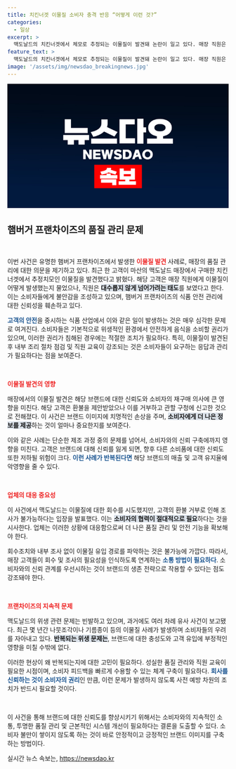 ```yaml
---
title: 치킨너겟 이물질 소비자 충격 반응 “어떻게 이런 것?”
categories:
  - 일상
excerpt: >
  맥도날드의 치킨너겟에서 체모로 추정되는 이물질이 발견돼 논란이 일고 있다. 매장 직원은 대수롭지 않게 넘어갔지만, 고객은 구청에 신고하며 품질 관리의 허점을 드러냈다. 과연 소비자는 어떻게 반응할까?
feature_text: >
  맥도날드의 치킨너겟에서 체모로 추정되는 이물질이 발견돼 논란이 일고 있다. 매장 직원은 대수롭지 않게 넘어갔지만, 고객은 구청에 신고하며 품질 관리의 허점을 드러냈다. 과연 소비자는 어떻게 반응할까?
image: '/assets/img/newsdao_breakingnews.jpg'
---
```


<p><img src="/assets/img/newsdao_breakingnews.jpg" alt="koreaapp 속보" /></p>

<h2 data-ke-size="size26">햄버거 프랜차이즈의 품질 관리 문제</h2>

<p data-ke-size="size16">&nbsp;</p>

<p>이번 사건은 유명한 햄버거 프랜차이즈에서 발생한 <b><span style="color: #ee2323;">이물질 발견</span></b> 사례로, 매장의 품질 관리에 대한 의문을 제기하고 있다. 최근 한 고객이 마산의 맥도날드 매장에서 구매한 치킨너겟에서 추정치모인 이물질을 발견했다고 밝혔다. 해당 고객은 매장 직원에게 이물질이 어떻게 발생했는지 물었으나, 직원은 <b><span style="background-color: #21538527;">대수롭지 않게 넘어가려는 태도</span></b>를 보였다고 한다. 이는 소비자들에게 불안감을 조성하고 있으며, 햄버거 프랜차이즈의 식품 안전 관리에 대한 신뢰성을 훼손하고 있다. </p>

<p><b><span style="color: #1a5490;">고객의 안전</span></b>을 중시하는 식품 산업에서 이와 같은 일이 발생하는 것은 매우 심각한 문제로 여겨진다. 소비자들은 기본적으로 위생적인 환경에서 안전하게 음식을 소비할 권리가 있으며, 이러한 권리가 침해된 경우에는 적절한 조치가 필요하다. 특히, 이물질이 발견된 후 내부 조리 절차 점검 및 직원 교육이 강조되는 것은 소비자들이 요구하는 응답과 관리가 필요하다는 점을 보여준다.</p>

<p data-ke-size="size16">&nbsp;</p>

<p><b><span style="color: #ee2323;">이물질 발견의 영향</span></b></p>

<p>매장에서의 이물질 발견은 해당 브랜드에 대한 신뢰도와 소비자의 재구매 의사에 큰 영향을 미친다. 해당 고객은 환불을 제안받았으나 이를 거부하고 관할 구청에 신고한 것으로 전해졌다. 이 사건은 브랜드 이미지에 치명적인 손상을 주며, <b><span style="background-color: #21538527;">소비자에게 더 나은 정보를 제공</span></b>하는 것이 얼마나 중요한지를 보여준다. </p>

<p>이와 같은 사례는 단순한 제조 과정 중의 문제를 넘어서, 소비자와의 신뢰 구축에까지 영향을 미친다. 고객은 브랜드에 대해 신뢰를 잃게 되면, 향후 다른 소비품에 대한 신뢰도 또한 저하될 위험이 크다. <b><span style="color: #1a5490;">이런 사례가 반복된다면</span></b> 해당 브랜드의 매출 및 고객 유지율에 악영향을 줄 수 있다.</p>

<p data-ke-size="size16">&nbsp;</p>

<p><b><span style="color: #ee2323;">업체의 대응 중요성</span></b></p>

<p>이 사건에서 맥도날드는 이물질에 대한 회수를 시도했지만, 고객의 환불 거부로 인해 조사가 불가능하다는 입장을 발표했다. 이는 <b><span style="background-color: #21538527;">소비자의 협력이 절대적으로 필요</span></b>하다는 것을 시사한다. 업체는 이러한 상황에 대응함으로써 더 나은 품질 관리 및 안전 기능을 확보해야 한다. </p>

<p>회수조치와 내부 조사 없이 이물질 유입 경로를 파악하는 것은 불가능에 가깝다. 따라서, 매장 고객들이 회수 및 조사의 필요성을 인식하도록 연계하는 <b><span style="color: #1a5490;">소통 방법이 필요하다</span></b>. 소비자와의 신뢰 관계를 우선시하는 것이 브랜드의 생존 전략으로 작용할 수 있다는 점도 강조돼야 한다.</p>

<p data-ke-size="size16">&nbsp;</p>

<p><b><span style="color: #ee2323;">프랜차이즈의 지속적 문제</span></b></p>

<p>맥도날드의 위생 관련 문제는 빈발하고 있으며, 과거에도 여러 차례 유사 사건이 보고됐다. 최근 몇 년간 나뭇조각이나 기름종이 등의 이물질 사례가 발생하며 소비자들의 우려를 자아내고 있다. <b><span style="background-color: #21538527;">반복되는 위생 문제는</span></b>, 브랜드에 대한 충성도와 고객 유입에 부정적인 영향을 미칠 수밖에 없다. </p>

<p>이러한 현상이 왜 반복되는지에 대한 고민이 필요하다. 성실한 품질 관리와 직원 교육이 필요한 시점이며, 소비자 피드백을 빠르게 수용할 수 있는 체계 구축이 필요하다. <b><span style="color: #1a5490;">회사를 신뢰하는 것이 소비자의 권리</span></b>인 만큼, 이런 문제가 발생하지 않도록 사전 예방 차원의 조치가 반드시 필요할 것이다.</p>

<p data-ke-size="size16">&nbsp;</p>

<p>이 사건을 통해 브랜드에 대한 신뢰도를 향상시키기 위해서는 소비자와의 지속적인 소통, 투명한 품질 관리 및 근본적인 시스템 개선이 필요하다는 결론을 도출할 수 있다. 소비자 불만이 쌓이지 않도록 하는 것이 바로 안정적이고 긍정적인 브랜드 이미지를 구축하는 방법이다.</p>
실시간 뉴스 속보는, <a href="https://newsdao.kr" rel="dofollow">https://newsdao.kr</a>


